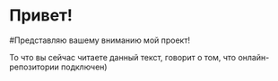  # Привет!  
 
 #Представляю вашему вниманию мой проект! 
 
  То что вы сейчас читаете данный текст, говорит о том, что онлайн-репозитории подключен) 
